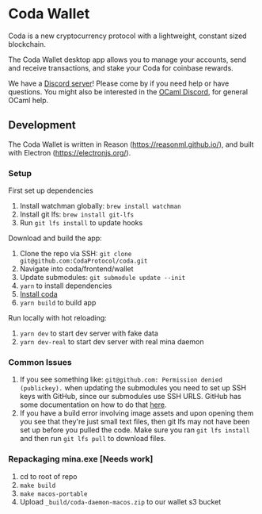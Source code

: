 # Coda Wallet

Coda is a new cryptocurrency protocol with a lightweight, constant sized blockchain.

The Coda Wallet desktop app allows you to manage your accounts, send and receive transactions, and stake your Coda for coinbase rewards.

We have a [Discord server](https://bit.ly/CodaDiscord)! Please come by if you
need help or have questions. You might also be interested in the [OCaml
Discord](https://discordapp.com/invite/cCYQbqN), for general OCaml help.

## Development 

The Coda Wallet is written in Reason (https://reasonml.github.io/), and built with Electron (https://electronjs.org/).

### Setup

First set up dependencies

1. Install watchman globally: `brew install watchman`
2. Install git lfs: `brew install git-lfs`
3. Run `git lfs install` to update hooks

Download and build the app:

1. Clone the repo via SSH: `git clone git@github.com:CodaProtocol/coda.git`
2. Navigate into coda/frontend/wallet
3. Update submodules: `git submodule update --init`
4. `yarn` to install dependencies
5. [Install coda](https://docs.minaprotocol.com/en/getting-started/)
7. `yarn build` to build app

Run locally with hot reloading:
1. `yarn dev` to start dev server with fake data
1. `yarn dev-real` to start dev server with real mina daemon

### Common Issues

1. If you see something like: `git@github.com: Permission denied (publickey).`
   when updating the submodules you need to set up SSH keys with GitHub, since
   our submodules use SSH URLS. GitHub has some documentation on how to do that
   [here](https://help.github.com/en/articles/generating-a-new-ssh-key-and-adding-it-to-the-ssh-agent).
2. If you have a build error involving image assets and upon opening them you
   see that they're just small text files, then git lfs may not have been set
   up before you pulled the code. Make sure you ran `git lfs install` and then
   run `git lfs pull` to download files.

### Repackaging mina.exe [Needs work]

1. cd to root of repo
2. `make build`
3. `make macos-portable`
4. Upload `_build/coda-daemon-macos.zip` to our wallet s3 bucket

